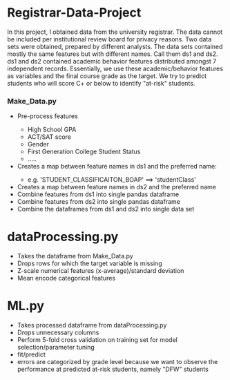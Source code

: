 # Registrar-Data-Project

In this project, I obtained data from the university registrar. The data cannot be included per institutional review board for privacy reasons. 
Two data sets were obtained, prepared by different analysts. The data sets contained mostly the same features but with different names. Call them
ds1 and ds2. ds1 and ds2 contained academic behavior features distributed amongst 7 independent records. Essentially, we use these academic/behavior
features as variables and the final course grade as the target. We try to predict students who will score C+ or below to identify "at-risk" students.

### Make_Data.py ###

<ul>
    <li>Pre-process features</li>
        <ul>
            <li>High School GPA</li>
            <li>ACT/SAT score</li>
            <li>Gender</li>
            <li>First Generation College Student Status</li>
            <li>.....</li>
        </ul>
    <li>Creates a map between feature names in ds1 and the preferred name:</li>
        <ul>
            <li>e.g. 'STUDENT_CLASSIFICAITON_BOAP' ==> 'studentClass'</li>
        </ul>
    <li>Creates a map between feature names in ds2 and the preferred name</li>
    <li>Combine features from ds1 into single pandas dataframe</li>
    <li>Combine features from ds2 into single pandas dataframe</li>
    <li>Combine the dataframes from ds1 and ds2 into single data set</li>
 </ul>

# dataProcessing.py
<ul>
    <li>Takes the dataframe from Make_Data.py</li>
    <li>Drops rows for which the target variable is missing</li>
    <li>Z-scale numerical features (x-average)/standard deviation</li>
    <li>Mean encode categorical features</li>
</ul>    

# ML.py
<ul>
    <li>Takes processed dataframe from dataProcessing.py</li>
    <li>Drops unnecessary columns</li>
    <li>Perform 5-fold cross validation on training set for model selection/parameter tuning</li>
    <li>fit/predict</li>
    <li>errors are categorized by grade level because we want to observe the performance
        at predicted at-risk students, namely "DFW" students</li>
</ul>

